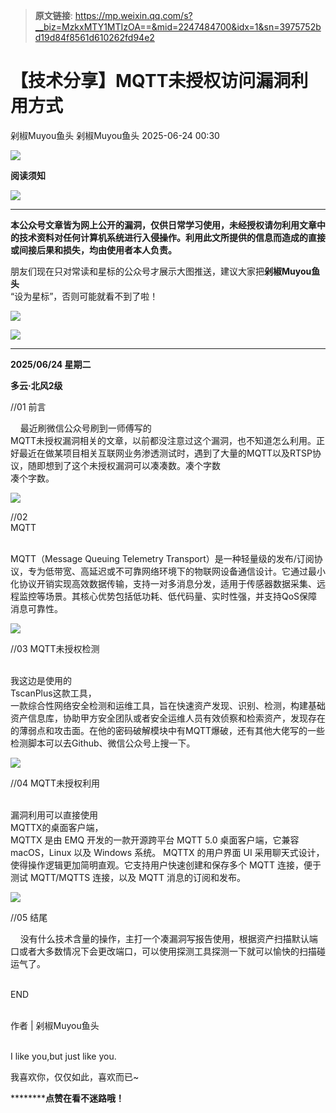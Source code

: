 > **原文链接**: https://mp.weixin.qq.com/s?__biz=MzkxMTY1MTIzOA==&mid=2247484700&idx=1&sn=3975752bd19d84f8561d610262fd94e2

#  【技术分享】MQTT未授权访问漏洞利用方式  
剁椒Muyou鱼头  剁椒Muyou鱼头   2025-06-24 00:30  
  
![](https://mmbiz.qpic.cn/sz_mmbiz_gif/92Yia6FpSFA2QiaAzq0Dumm39PGIsC7mk4lX6c4yYnERUGvnHo7SQreGiboYBj0ib7TlaUx1DKtEGlU8mqS9ZtLZRw/640?wx_fmt=gif "")  
  
**阅读须知**  
  
![](https://mmbiz.qpic.cn/sz_mmbiz_gif/92Yia6FpSFA2QiaAzq0Dumm39PGIsC7mk4lX6c4yYnERUGvnHo7SQreGiboYBj0ib7TlaUx1DKtEGlU8mqS9ZtLZRw/640?wx_fmt=gif "")  
  
  
****  
**本公众号文章皆为网上公开的漏洞，仅供日常学习使用，未经授权请勿利用文章中的技术资料对任何计算机系统进行入侵操作。利用此文所提供的信息而造成的直接或间接后果和损失，均由使用者本人负责。**  
  
朋友们现在只对常读和星标的公众号才展示大图推送，建议大家把**剁椒Muyou鱼头**  
“设为星标”，否则可能就看不到了啦！  
  
![](https://mmbiz.qpic.cn/sz_mmbiz_png/92Yia6FpSFA2hvEA8gEIeGOEiba9uWicXD01hM2Bw8oTpcNCZl68Bj8T0aLpOHAMFCv9Qd6KeeQgTscOURdQUDbLw/640?wx_fmt=png&from=appmsg "")  
  
![](https://mmbiz.qpic.cn/sz_mmbiz_gif/92Yia6FpSFA2QiaAzq0Dumm39PGIsC7mk4Z7hc6oGV6C6IwibzfQUM1oq1yUciadAKQ3Ap29o8GGnBU52wXgSSicBxQ/640?wx_fmt=gif "")  
  
  
****  
**2025/06/24 星期二**  
  
**多云·北风2级**  
  
  
//01 前言  
  
  
    最近刷微信公众号刷到一师傅写的  
MQTT未授权漏洞相关的文章，以前都没注意过这个漏洞，也不知道怎么利用。正好最近在做某项目相关互联网业务渗透测试时，遇到了大量的MQTT以及RTSP协议，随即想到了这个未授权漏洞可以凑凑数。凑个字数  
凑个字数。  
  
  
![](https://mmbiz.qpic.cn/sz_mmbiz_png/92Yia6FpSFA1wRXu1vxJ3hKUXU1lrMvyfXA1kqYHXOSCjrEe2Ww01xkYQ2ejr7sdReMuJW181sEQn9N3oDGDYHQ/640?wx_fmt=png&from=appmsg "")  
  
  
//02   
MQTT  
  
  
      
MQTT（Message Queuing Telemetry Transport）是一种轻量级的发布/订阅协议，专为低带宽、高延迟或不可靠网络环境下的物联网设备通信设计。它通过最小化协议开销实现高效数据传输，支持一对多消息分发，适用于传感器数据采集、远程监控等场景。其核心优势包括低功耗、低代码量、实时性强，并支持QoS保障消息可靠性。  
  
  
![](https://mmbiz.qpic.cn/sz_mmbiz_png/92Yia6FpSFA1wRXu1vxJ3hKUXU1lrMvyf8bxeloRDp0ib9PyWPCacEl4Vy1RfdGiaJVcYOzgic4sfovIVRcvmicW6cw/640?wx_fmt=png&from=appmsg "")  
  
  
//03 MQTT未授权检测  
  
  
      
我这边是使用的  
TscanPlus这款工具，  
一款综合性网络安全检测和运维工具，旨在快速资产发现、识别、检测，构建基础资产信息库，协助甲方安全团队或者安全运维人员有效侦察和检索资产，发现存在的薄弱点和攻击面。在他的密码破解模块中有MQTT爆破，还有其他大佬写的一些检测脚本可以去Github、微信公众号上搜一下。  
  
  
![](https://mmbiz.qpic.cn/sz_mmbiz_png/92Yia6FpSFA1wRXu1vxJ3hKUXU1lrMvyfZibzu6yAYYP3jPx7mX1vFeSWia7tgib27XqFg30XeL6L1ibOFkCnyGic86A/640?wx_fmt=png&from=appmsg "")  
  
  
//04 MQTT未授权利用  
  
  
      
漏洞利用可以直接使用  
MQTTX的桌面客户端，  
MQTTX 是由 EMQ 开发的一款开源跨平台 MQTT 5.0 桌面客户端，它兼容 macOS，Linux 以及 Windows 系统。 MQTTX 的用户界面 UI 采用聊天式设计，使得操作逻辑更加简明直观。它支持用户快速创建和保存多个 MQTT 连接，便于测试 MQTT/MQTTS 连接，以及 MQTT 消息的订阅和发布。  
  
  
![](https://mmbiz.qpic.cn/sz_mmbiz_png/92Yia6FpSFA1wRXu1vxJ3hKUXU1lrMvyfuEP4mWKOHNdq5LnRmP0puvPqUgSxlqlZMiauy6cVR1DnMibzNmicG5HLQ/640?wx_fmt=png&from=appmsg "")  
  
  
//05 结尾  
  
  
    没有什么技术含量的操作，主打一个凑漏洞写报告使用，根据资产扫描默认端口或者大多数情况下会更改端口，可以使用探测工具探测一下就可以愉快的扫描碰运气了。  
  
  
  
    
END   
  
  
   
作者 | 剁椒Muyou鱼头  
   
  
I like you,but just like you.  
  
我喜欢你，仅仅如此，喜欢而已~  
  
  
  
  
**********点赞在看不迷路哦！**  
  
  
